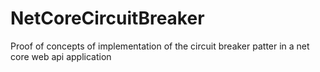 # NetCoreCircuitBreaker
Proof of concepts of implementation of the circuit breaker patter in a net core web api application
